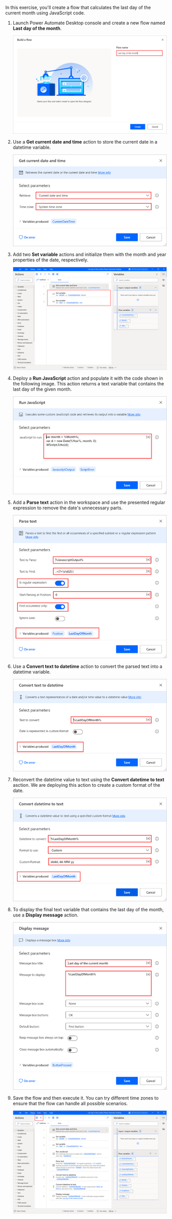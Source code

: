 In this exercise, you'll create a flow that calculates the last day of the current month using JavaScript code.

1. Launch Power Automate Desktop console and create a new flow named **Last day of the month**.

    ![The Build a flow dialog.](..\media\second-exercise-new-flow.png)

1. Use a **Get current date and time** action to store the current date in a datetime variable.

    ![The Get current date and time action.](..\media\second-exercise-get-current-date-and-time-action.png)

1. Add two **Set variable** actions and initialize them with the month and year properties of the date, respectively.

    ![The Set variable action.](..\media\second-exercise-set-variable-actions.png)

1. Deploy a **Run JavaScript** action and populate it with the code shown in the following image. This action returns a text variable that contains the last day of the given month.

    ![The Run JavaScript action.](..\media\second-exercise-run-javascript-action.png)

1. Add a **Parse text** action in the workspace and use the presented regular expression to remove the date's unnecessary parts.

    ![The Parse text action.](..\media\second-exercise-parse-text-action.png)

1. Use a **Convert text to datetime** action to convert the parsed text into a datetime variable.

    ![The Convert text to datetime action.](..\media\second-exercise-convert-text-to-datetime-action.png)

1. Reconvert the datetime value to text using the **Convert datetime to text** asction. We are deploying this action to create a custom format of the date.

    ![The Convert datetime to text action.](..\media\second-exercise-convert-datetime-totext-action.png)

1. To display the final text variable that contains the last day of the month, use a **Display message** action.

    ![The Display message action.](..\media\second-exercise-display-message-action.png)

1. Save the flow and then execute it. You can try different time zones to ensure that the flow can handle all possible scenarios.

    ![The final flow and the save and run buttons.](..\media\second-exercise-final-flow.png)